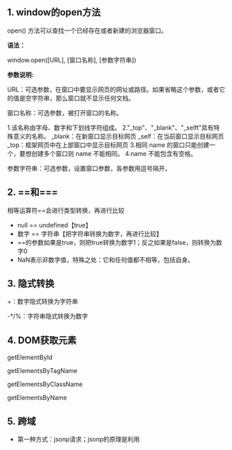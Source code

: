 ## 1. window的open方法

open() 方法可以查找一个已经存在或者新建的浏览器窗口。

**语法：**

window.open([URL], [窗口名称], [参数字符串])

**参数说明:**

URL：可选参数，在窗口中要显示网页的网址或路径。如果省略这个参数，或者它的值是空字符串，那么窗口就不显示任何文档。

窗口名称：可选参数，被打开窗口的名称。

  1.该名称由字母、数字和下划线字符组成。
  2."_top"、"_blank"、"_selft"具有特殊意义的名称。
    _blank：在新窗口显示目标网页
    _self：在当前窗口显示目标网页
    _top：框架网页中在上部窗口中显示目标网页
  3.相同 name 的窗口只能创建一个，要想创建多个窗口则 name 不能相同。
  4.name 不能包含有空格。

参数字符串：可选参数，设置窗口参数，各参数用逗号隔开。

## 2. ==和===

相等运算符==会进行类型转换，再进行比较

- null == undefined【true】
- 数字 == 字符串【把字符串转换为数字，再进行比较】
- ==的参数如果是true，则把true转换为数字1；反之如果是false，则转换为数字0
- NaN表示非数字值，特殊之处：它和任何值都不相等，包括自身。

## 3. 隐式转换

+：数字隐式转换为字符串

-*/%：字符串隐式转换为数字

## 4. DOM获取元素

getElementById

getElementsByTagName

getElementsByClassName

getElementsByName

## 5. 跨域

- 第一种方式：jsonp请求；jsonp的原理是利用<script>标签的跨域特性，可以不受限制地从其他域中加载资源，类似的标签还有<img>.
- 第二种方式：document.domain；这种方式用在主域名相同子域名不同的跨域访问中
- 第三种方式：window.name；window的name属性有个特征：在一个窗口(window)的生命周期内,窗口载入的所有的页面都是共享一个window.name的，每个页面对window.name都有读写的权限，window.name是持久存在一个窗口载入过的所有页面中的，并不会因新页面的载入而进行重置。
- 第四种方式：window.postMessage；window.postMessages是html5中实现跨域访问的一种新方式，可以使用它来向其它的window对象发送消息，无论这个window对象是属于同源或不同源。
- 第五种方式：CORS；CORS背后的基本思想，就是使用自定义的HTTP头部让浏览器与服务器进行沟通，从而决定请求或响应是应该成功还是应该失败。
- 第六种方式：Web Sockets；web sockets原理：在JS创建了web socket之后，会有一个HTTP请求发送到浏览器以发起连接。取得服务器响应后，建立的连接会使用HTTP升级从HTTP协议交换为web sockt协议。

## 6. 数组

- sort()：在原数组上进行排序，不生成副本

```javascript
// array.sort(sortfunction)比值函数
array.sort(function(a, b){return a - b})// 升序
array.sort(function(a, b){return b - a})// 降序
/* 
比较函数应该返回一个负，零或正值，这取决于参数：当 sort() 函数比较两个值时，会将值发送到比较函数，并根据所返回的值（负、零或正值）对这些值进行排序。
*/
```

- toString() 把数组转换为数组值（逗号分隔）的字符串
- oin()可将所有数组元素结合为一个字符串，可规定分隔符
- pop()从数组中删除最后一个元素，返回值是被删除的元素
- push()在数组结尾添加一个元素，返回值是新数组的长度
- shift()从数组中删除第一个元素，返回值是被删除的元素
- unshift()在数组开头添加一个元素，返回值是新数组的长度
- splice()
- concat()方法通过合并（连接）现有数组来创建一个新数组。不改变原数组
- slice()从开始参数选取元素，直到结束参数（不包括）为止切出新数组。不改变原数组

## 7. 其他

- JavaScript内部，所有数字都是以64位浮点数形式储存，即使整数也是如此

- typeof null === 'object' //true

  null instanceof Object //false